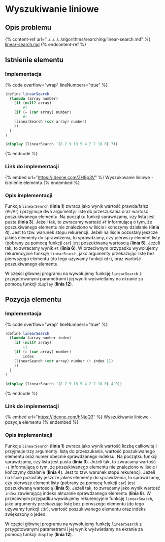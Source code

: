 # Wyszukiwanie liniowe

## Opis problemu

{% content-ref url="../../../../algorithms/searching/linear-search.md" %}
[linear-search.md](../../../../algorithms/searching/linear-search.md)
{% endcontent-ref %}

## Istnienie elementu

### Implementacja

{% code overflow="wrap" lineNumbers="true" %}
```scheme
(define linearSearch
  (lambda (array number)
    (if (null? array)
        #f
    (if (= (car array) number)
        #t
    (linearSearch (cdr array) number)
    ))
  )
)

(display (linearSearch `(8 2 9 10 5 4 2 7 18 0) 7))
```
{% endcode %}

### Link do implementacji

{% embed url="https://ideone.com/ZH8p3V" %}
Wyszukiwanie liniowe - istnienie elementu
{% endembed %}

### Opis implementacji

Funkcja `linearSearch` (**linia 1**) zwraca jako wynik wartość prawda/fałsz (`#t`/`#f`) i przyjmuje dwa argumenty: listę do przeszukania oraz wartość poszukiwanego elementu. Na początku funkcji sprawdzamy, czy lista jest pusta (**linia 3**). Jeżeli tak, to zwracamy wartość `#f` informującą o tym, że poszukiwanego elementu nie znaleziono w liście i kończymy działanie (**linia 4**). Jest to tzw. warunek stopu rekurencji. Jeżeli na liście pozostały jeszcze jakieś elementy do sprawdzenia, to sprawdzamy, czy pierwszy element listy (pobrany za pomocą funkcji `car`) jest poszukiwaną wartością (**linia 5**). Jeżeli tak, to zwracamy wynik `#t` (**linia 6**). W przeciwnym przypadku wywołujemy rekurencyjnie funkcję `linearSearch`, jako argumenty przekazując listę bez pierwszego elementu (do tego używamy funkcji `cdr`), oraz wartość poszukiwanego elementu.

W części głównej programu na wywołujemy funkcję `linearSearch` z przygotowanymi parametrami i jej wynik wyświetlamy na ekranie za pomocą funkcji `display` (**linia 12**).

## Pozycja elementu

### Implementacja

{% code overflow="wrap" lineNumbers="true" %}
```scheme
(define linearSearch
  (lambda (array number index)
    (if (null? array)
        -1
    (if (= (car array) number)
        index
    (linearSearch (cdr array) number (+ index 1))
    ))
  )
)
 
(display (linearSearch `(8 2 9 10 5 4 2 7 18 0) 4 0))
```
{% endcode %}

### Link do implementacji

{% embed url="https://ideone.com/hNjuQ3" %}
Wyszukiwanie liniowe - pozycja elementu
{% endembed %}

### Opis implementacji

Funkcja `linearSearch` (**linia 1**) zwraca jako wynik wartość liczbę całkowitą i przyjmuje trzy argumenty: listę do przeszukania, wartość poszukiwanego elementu oraz numer obecnie sprawdzanego indeksu. Na początku funkcji sprawdzamy, czy lista jest pusta (**linia 3**). Jeżeli tak, to zwracamy wartość `-1` informującą o tym, że poszukiwanego elementu nie znaleziono w liście i kończymy działanie (**linia 4**). Jest to tzw. warunek stopu rekurencji. Jeżeli na liście pozostały jeszcze jakieś elementy do sprawdzenia, to sprawdzamy, czy pierwszy element listy (pobrany za pomocą funkcji `car`) jest poszukiwaną wartością (**linia 5**). Jeżeli tak, to zwracamy jako wynik wartość `index` zawierającą indeks aktualnie sprawdzanego elementu (**linia 6**). W przeciwnym przypadku wywołujemy rekurencyjnie funkcję `linearSearch`, jako argumenty przekazując listę bez pierwszego elementu (do tego używamy funkcji `cdr`), wartość poszukiwanego elementu oraz indeks zwiększony o jeden.

W części głównej programu na wywołujemy funkcję `linearSearch` z przygotowanymi parametrami i jej wynik wyświetlamy na ekranie za pomocą funkcji `display` (**linia 12**).